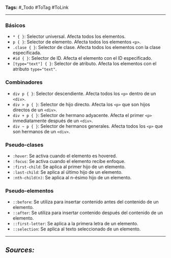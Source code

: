 **Tags:** #_Todo
#ToTag #ToLink 
- - -
### Básicos
- `* { }`: Selector universal. Afecta todos los elementos.
- `p { }`: Selector de elemento. Afecta todos los elementos `<p>`.
- `.clase { }`: Selector de clase. Afecta todos los elementos con la clase especificada.
- `#id { }`: Selector de ID. Afecta el elemento con el ID especificado.
- `[type="text"] { }`: Selector de atributo. Afecta los elementos con el atributo `type="text"`.

### Combinadores
- `div p { }`: Selector descendiente. Afecta todos los `<p>` dentro de un `<div>`.
- `div > p { }`: Selector de hijo directo. Afecta los `<p>` que son hijos directos de un `<div>`.
- `div + p { }`: Selector de hermano adyacente. Afecta el primer `<p>` inmediatamente después de un `<div>`.
- `div ~ p { }`: Selector de hermanos generales. Afecta todos los `<p>` que son hermanos de un `<div>`.

### Pseudo-clases
- `:hover`: Se activa cuando el elemento es hovered.
- `:focus`: Se activa cuando el elemento recibe enfoque.
- `:first-child`: Se aplica al primer hijo de un elemento.
- `:last-child`: Se aplica al último hijo de un elemento.
- `:nth-child(n)`: Se aplica al n-ésimo hijo de un elemento.

### Pseudo-elementos
- `::before`: Se utiliza para insertar contenido antes del contenido de un elemento.
- `::after`: Se utiliza para insertar contenido después del contenido de un elemento.
- `::first-letter`: Se aplica a la primera letra de un elemento.
- `::selection`: Se aplica al texto seleccionado de un elemento.

- - - 
## ***Sources:***